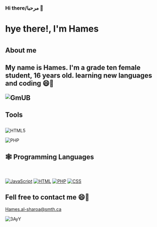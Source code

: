 ### Hi there/مرحبا 👋

<h1>hye there!, I'm Hames <h1>

  <h2>About me<h2>

My name is Hames. I'm a grade ten female student, 16 years old. learning new languages and coding 😄🌱

![GmUB](https://github.com/Hames-al-sharoa/Hames-al-sharoa/assets/159185115/ae9f4130-9886-4efe-93b5-2dd5c6fa3965)
<br>


<h2>Tools<h2></h2>

![HTML5](https://img.shields.io/badge/html5-%23E34F26.svg?style=for-the-badge&logo=html5&logoColor=white)

![PHP](https://img.shields.io/badge/php-%23777BB4.svg?style=for-the-badge&logo=php&logoColor=white)


<h2>🕸️ Programming Languages </h2>
<br>

  <a href="https://github.com/search?q=userhames.al-sharoa+language%3Abash"><img alt="JavaScript" src="https://img.shields.io/badge/JavaScript-F7DF1E.svg?logo=javascript&logoColor=white"></a>
  <a href="https://github.com/search?q=userhames.al-sharoa+language%3Abash"><img alt="HTML" src="https://img.shields.io/badge/HTML-E34F26.svg?logo=html5&logoColor=white"></a>
  <a href="https://github.com/search?q=userhames.al-sharoa+language%3Abash"><img alt="PHP" src="https://img.shields.io/badge/PHP-%23777BB4.svg?logo=php&logoColor=black"></a>
  <a href="https://github.com/search?q=userhames.al-sharoa+language%3Abash"><img alt="CSS" src="https://img.shields.io/badge/CSS-1572B6.svg?logo=css3&logoColor=white"></a>
<br> 

<h2> Fell free to contact me 😄🌱</h2>

Hames.al-sharoa@smth.ca

![3AyY](https://github.com/Hames-al-sharoa/Hames-al-sharoa/assets/159185115/7f04d60a-1166-4a81-a1d6-0e2eab5003b4)
